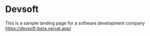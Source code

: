 # Devsoft 

This is a sample landing page for a software development company 
https://devsoft-beta.vercel.app/
